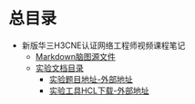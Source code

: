 # 总目录

* 新版华三H3CNE认证网络工程师视频课程笔记
    - [Markdown脑图源文件](H3CNE课程笔记/脑图.md)
    - [实验文档目录](H3CNE课程笔记/实验/README.md)
        - [实验题目地址-外部地址](http://www.dengfm.com/)
        - [实验工具HCL下载-外部地址](http://www.h3c.com/cn/d_201410/842486_30005_0.htm)
